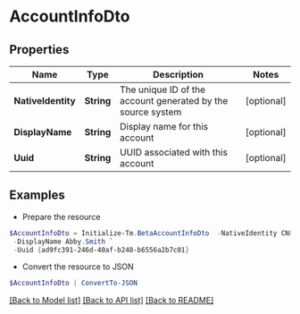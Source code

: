 # AccountInfoDto
## Properties

Name | Type | Description | Notes
------------ | ------------- | ------------- | -------------
**NativeIdentity** | **String** | The unique ID of the account generated by the source system | [optional] 
**DisplayName** | **String** | Display name for this account | [optional] 
**Uuid** | **String** | UUID associated with this account | [optional] 

## Examples

- Prepare the resource
```powershell
$AccountInfoDto = Initialize-Tm.BetaAccountInfoDto  -NativeIdentity CN&#x3D;Abby Smith,OU&#x3D;Austin,OU&#x3D;Americas,OU&#x3D;Demo,DC&#x3D;seri,DC&#x3D;acme,DC&#x3D;com `
 -DisplayName Abby.Smith `
 -Uuid {ad9fc391-246d-40af-b248-b6556a2b7c01}
```

- Convert the resource to JSON
```powershell
$AccountInfoDto | ConvertTo-JSON
```

[[Back to Model list]](../README.md#documentation-for-models) [[Back to API list]](../README.md#documentation-for-api-endpoints) [[Back to README]](../README.md)


